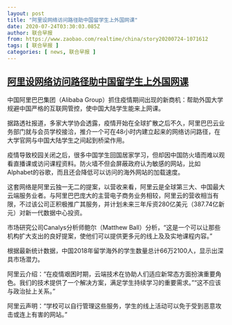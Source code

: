 ```yaml
---
layout: post
title: "阿里设网络访问路径助中国留学生上外国网课"
date: 2020-07-24T03:30:03.085Z
author: 联合早报
from: https://www.zaobao.com/realtime/china/story20200724-1071612
tags: [ 联合早报 ]
categories: [ news, 联合早报 ]
---
```

<!--1595587860000-->
[阿里设网络访问路径助中国留学生上外国网课](https://www.zaobao.com/realtime/china/story20200724-1071612)
------

<div>
<p>中国阿里巴巴集团（Alibaba Group）抓住疫情期间出现的新商机：帮助外国大学规避中国严格的互联网管控，使中国大陆学生能来上网课。</p><p>据路透社报道，多家大学协会透露，疫情开始在全球扩散之后不久，阿里巴巴云业务部门就与会员学校接洽，推介一个可在48小时内建立起来的网络访问路径，在大学官网与中国大陆学生之间起到桥梁作用。</p><p>疫情导致校园关闭之后，很多中国学生回国居家学习，但却因中国防火墙而难以观看直播课或访问课程资料。防火墙不但会屏蔽政府认为敏感的网站，比如Alphabet的谷歌，而且还会降低可以访问的海外网站的加载速度。</p><section id="imu"><div id="dfp-ad-imu1-wrapper" class="dfp-tag-wrapper"><div id="dfp-ad-imu1" class="dfp-tag-wrapper"></div></div></section><p>这套网络是阿里云独一无二的提案，以营收来看，阿里云是全球第三大、中国最大云端服务业者。与阿里巴巴庞大的主营电子商务业务相较，阿里云的营收相当有限，不过该公司正积极推广其服务，并计划未来三年斥资280亿美元（387.74亿新元）对新一代数据中心投资。</p><p>市场研究公司Canalys分析师鲍尔（Matthew Ball）分析，“这是一个可以让那些机构扩大支出的良好提案，使他们可以提供更多元的线上及及实地课程内容。”</p><p>根据最新统计数据，中国2018年留学海外的学生数量总计66万2100人，显示出深具市场潜力。</p><p>阿里云介绍：“在疫情艰困时期，云端技术在协助人们适应新常态方面扮演重要角色。我们的技术提供了一个解决方案，满足学生持续学习的重要需求。”“这不应该与政治扯上关系。”</p><div id="innity-in-post"></div><div id="dfp-ad-midarticlespecial-wrapper" class="dfp-tag-wrapper"><div id="dfp-ad-midarticlespecial" class="dfp-tag-wrapper"></div></div><p>阿里云声明：“学校可以自行管理这些服务，学生的线上活动可以免于受到恶意攻击或连上有害的网站。”</p>
</div>
